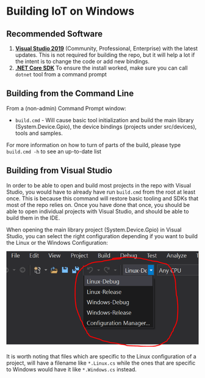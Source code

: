 Building IoT on Windows
=======================

## Recommended Software
1. **[Visual Studio 2019](https://visualstudio.microsoft.com/vs/preview/)** (Community, Professional, Enterprise) with the latest updates. This is not required for building the repo, but it will help a lot if the intent is to change the code or add new bindings.
1. **[.NET Core SDK](https://dotnet.microsoft.com/download/dotnet-core/3.0)** To ensure the install worked, make sure you can call `dotnet` tool from a command prompt

## Building from the Command Line

From a (non-admin) Command Prompt window:

- `build.cmd` -  Will cause basic tool initialization and build the main library (System.Device.Gpio), the device bindings (projects under src/devices), tools and samples.

For more information on how to turn of parts of the build, please type `build.cmd -h` to see an up-to-date list

## Building from Visual Studio

In order to be able to open and build most projects in the repo with Visual Studio, you would have to already have run `build.cmd` from the root at least once. This is because this command will restore basic tooling and SDKs that most of the repo relies on. Once you have done that once, you should be able to open individual projects with Visual Studio, and should be able to build them in the IDE.

When opening the main library project (System.Device.Gpio) in Visual Studio, you can select the right configuration depending if you want to build the Linux or the Windows Configuration:

![](images/configurations.png)

It is worth noting that files which are specific to the Linux configuration of a project, will have a filename like `*.Linux.cs` while the ones that are specific to Windows would have it like `*.Windows.cs` instead.
